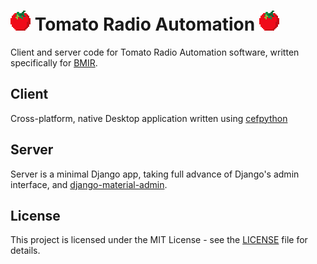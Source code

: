 # <img src="tomato.png" width="32" height="32"> Tomato Radio Automation <img src="tomato.png" width="32" height="32">

Client and server code for Tomato Radio Automation software, written specifically
for [BMIR](https://bmir.org/).

## Client

Cross-platform, native Desktop application written using
[cefpython](https://github.com/cztomczak/cefpython/)

## Server

Server is a minimal Django app, taking full advance of Django's admin interface,
and [django-material-admin](https://github.com/MaistrenkoAnton/django-material-admin).

## License

This project is licensed under the MIT License - see the [LICENSE](LICENSE) file
for details.

